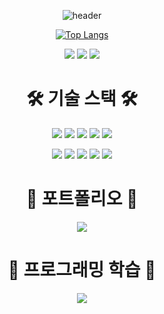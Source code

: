 <div align="center">

![header](https://capsule-render.vercel.app/api?type=Venom&color=FFE4E1&height=200&section=header&text=경록의%20기술&fontColor=4B89DC&fontSize=40&animation=fadeIn&fontAlignY=55)

[![Top Langs](https://github-readme-stats.vercel.app/api/top-langs/?username=GYEONGROK11&layout=compact)](https://github.com/GYEONGROK11)

<div align="center">
  
![](http://github-profile-summary-cards.vercel.app/api/cards/profile-details?username=GYEONGROK11&theme=graywhite)
![](http://github-profile-summary-cards.vercel.app/api/cards/stats?username=GYEONGROK11&theme=graywhite)
![](http://github-profile-summary-cards.vercel.app/api/cards/productive-time?username=GYEONGROK11&theme=graywhite&utcOffset=8)

<!-- [![Solved.ac](http://mazassumnida.wtf/api/generate_badge?boj=wruoma)](https://solved.ac/wruoma) -->

<h1>🛠 기술 스택 🛠</h1>

<img src="https://img.shields.io/badge/Java-6DB33F?style=for-the-badge&logo=Java&logoColor=white"/></a>
<img src="https://img.shields.io/badge/SPRING-6DB33F?style=for-the-badge&logo=Spring&logoColor=white"/></a>
<img src="https://img.shields.io/badge/SPRING BOOT-6DB33F?style=for-the-badge&logo=Spring Boot&logoColor=white"/></a>
<img src="https://img.shields.io/badge/SPRING SECURITY-6DB33F?style=for-the-badge&logo=Spring Security&logoColor=white"/></a>
<img src="https://img.shields.io/badge/MARIA DB-003545?style=for-the-badge&logo=MariaDB&logoColor=white"/></a>

<img src="https://img.shields.io/badge/INTELIJ IDEA-black?style=for-the-badge&logo=Intellij IDEA&logoColor=white"/></a>
<img src="https://img.shields.io/badge/POSTMAN-FF6C37?style=for-the-badge&logo=Postman&logoColor=white"/></a>
<img src="https://img.shields.io/badge/ERD CLOUD-8D8BD9?style=for-the-badge&logoColor=white"/></a>
<img src="https://img.shields.io/badge/GitHub-black?style=for-the-badge&logo=GitHub&logoColor=white"/></a>
<img src="https://img.shields.io/badge/NOTION-black?style=for-the-badge&logo=Notion&logoColor=white"/></a>

<h1>💭 포트폴리오 💭</h1>
<a href="https://www.notion.so/s-8098b186830c45cca26b415cc6207c4a#5394780ee93f41debe5ce6ecc90dd8c8" target="_blank"><img src="https://img.shields.io/badge/notion-000000?style=for-the-badge&logo=notion&logoColor=ffffff"/></a>
<h1>💭 프로그래밍 학습 💭</h1>
<a href="https://www.notion.so/cfbbe456fb66411aa0f26146fee049a0/" target="_blank"><img src="https://img.shields.io/badge/notion-000000?style=for-the-badge&logo=notion&logoColor=ffffff"/></a>

</div>


<!--
**GYEONGROK11/GYEONGROK11** is a ✨ _special_ ✨ repository because its `README.md` (this file) appears on your GitHub profile.
Here are some ideas to get you started:

- 🔭 I’m currently working on ...
- 🌱 I’m currently learning ...
- 👯 I’m looking to collaborate on ...
- 🤔 I’m looking for help with ...
- 💬 Ask me about ...
- 📫 How to reach me: ...
- 😄 Pronouns: ...
- ⚡ Fun fact: ...
-->
